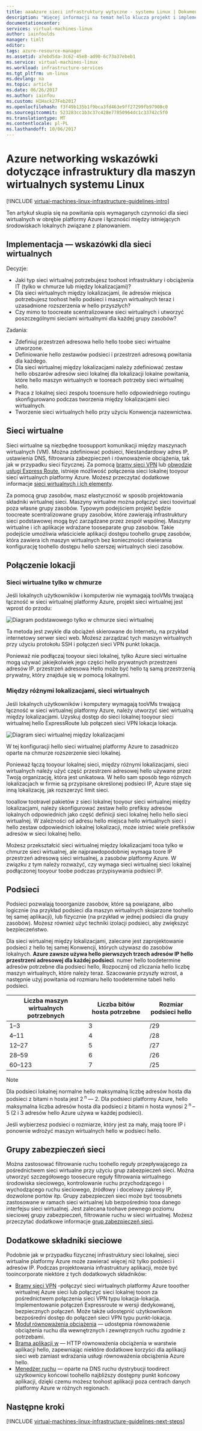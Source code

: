 ```yaml
---
title: aaaAzure sieci infrastruktury wytyczne - systemu Linux | Dokumentacja firmy Microsoft
description: "Więcej informacji na temat hello klucza projekt i implementację wskazówki dotyczące wdrażania sieci wirtualne w usług infrastruktury platformy Azure."
documentationcenter: 
services: virtual-machines-linux
author: iainfoulds
manager: timlt
editor: 
tags: azure-resource-manager
ms.assetid: a7ebd5da-3c62-45e8-ad90-6c73a37ebeb1
ms.service: virtual-machines-linux
ms.workload: infrastructure-services
ms.tgt_pltfrm: vm-linux
ms.devlang: na
ms.topic: article
ms.date: 06/26/2017
ms.author: iainfou
ms.custom: H1Hack27Feb2017
ms.openlocfilehash: f3f49b135b1f9bca3fd463e9ff27299fb97908c0
ms.sourcegitcommit: 523283cc1b3c37c428e77850964dc1c33742c5f0
ms.translationtype: MT
ms.contentlocale: pl-PL
ms.lasthandoff: 10/06/2017
---
```

# <a name="azure-networking-infrastructure-guidelines-for-linux-vms"></a>Azure networking wskazówki dotyczące infrastruktury dla maszyn wirtualnych systemu Linux

[!INCLUDE [virtual-machines-linux-infrastructure-guidelines-intro](../../../includes/virtual-machines-linux-infrastructure-guidelines-intro.md)]

Ten artykuł skupia się na powitania opis wymaganych czynności dla sieci wirtualnych w obrębie platformy Azure i łączności między istniejących środowiskach lokalnych związane z planowaniem.

## <a name="implementation-guidelines-for-virtual-networks"></a>Implementacja — wskazówki dla sieci wirtualnych
Decyzje:

* Jaki typ sieci wirtualnej potrzebujesz toohost infrastruktury i obciążenia IT (tylko w chmurze lub między lokalizacjami)?
* Dla sieci wirtualnych między lokalizacjami, ile adresów miejsca potrzebujesz toohost hello podsieci i maszyn wirtualnych teraz i uzasadnione rozszerzenia w hello przyszłych?
* Czy mimo to toocreate scentralizowane sieci wirtualnych i utworzyć poszczególnymi sieciami wirtualnymi dla każdej grupy zasobów?

Zadania:

* Zdefiniuj przestrzeń adresowa hello hello toobe sieci wirtualne utworzone.
* Definiowanie hello zestawów podsieci i przestrzeń adresową powitania dla każdego.
* Dla sieci wirtualnej między lokalizacjami należy zdefiniować zestaw hello obszarów adresów sieci lokalnej dla lokalizacji lokalne powitania, które hello maszyn wirtualnych w tooreach potrzeby sieci wirtualnej hello.
* Praca z lokalnej sieci zespołu tooensure hello odpowiedniego routingu skonfigurowano podczas tworzenia między lokalizacjami sieci wirtualnych.
* Tworzenie sieci wirtualnych hello przy użyciu Konwencja nazewnictwa.

## <a name="virtual-networks"></a>Sieci wirtualne
Sieci wirtualne są niezbędne toosupport komunikacji między maszynach wirtualnych (VM). Można zdefiniować podsieci, Niestandardowy adres IP, ustawienia DNS, filtrowania zabezpieczeń i równoważenie obciążenia, tak jak w przypadku sieci fizycznej. Za pomocą [bramy sieci VPN](../../vpn-gateway/vpn-gateway-about-vpngateways.md) lub [obwodzie usługi Express Route](../../expressroute/expressroute-introduction.md), istnieje możliwość połączenia sieci lokalnej tooyour sieci wirtualnych platformy Azure. Możesz przeczytać dodatkowe informacje [sieci wirtualnych i ich elementy](../../virtual-network/virtual-networks-overview.md).

Za pomocą grup zasobów, masz elastyczność w sposób projektowania składniki wirtualnej sieci. Maszyny wirtualne można połączyć sieci toovirtual poza własne grupy zasobów. Typowym podejściem projekt będzie toocreate scentralizowane grupy zasobów, które zawierają infrastruktury sieci podstawowej mogą być zarządzane przez zespół wspólnej. Maszyny wirtualne i ich aplikacje wdrażane tooseparate grup zasobów. Takie podejście umożliwia właściciele aplikacji dostępu toohello grupę zasobów, która zawiera ich maszyn wirtualnych bez konieczności otwierania konfigurację toohello dostępu hello szerszej wirtualnych sieci zasobów.

## <a name="site-connectivity"></a>Połączenie lokacji
### <a name="cloud-only-virtual-networks"></a>Sieci wirtualne tylko w chmurze
Jeśli lokalnych użytkowników i komputerów nie wymagają tooVMs trwającą łączność w sieci wirtualnej platformy Azure, projekt sieci wirtualnej jest wprost do przodu:

![Diagram podstawowego tylko w chmurze sieci wirtualnej](./media/infrastructure-networking-guidelines/vnet01.png)

Ta metoda jest zwykle dla obciążeń skierowane do Internetu, na przykład internetowy serwer sieci web. Możesz zarządzać tych maszyn wirtualnych przy użyciu protokołu SSH i połączeń sieci VPN punkt lokacja.

Ponieważ nie podłączaj tooyour sieci lokalnej, tylko Azure sieci wirtualne mogą używać jakiejkolwiek jego części hello prywatnych przestrzeni adresów IP. przestrzeń adresowa Hello może być hello tą samą przestrzenią prywatny, który znajduje się w pomocą lokalnymi.

### <a name="cross-premises-virtual-networks"></a>Między różnymi lokalizacjami, sieci wirtualnych
Jeśli lokalnych użytkowników i komputery wymagają tooVMs trwającą łączność w sieci wirtualnej platformy Azure, należy utworzyć sieć wirtualną między lokalizacjami. Uzyskuj dostęp do sieci lokalnej tooyour sieci wirtualnej hello ExpressRoute lub połączeń sieci VPN lokacja lokacja.

![Diagram sieci wirtualnej między lokalizacjami](./media/infrastructure-networking-guidelines/vnet02.png)

W tej konfiguracji hello sieci wirtualnej platformy Azure to zasadniczo oparte na chmurze rozszerzenie sieci lokalnej.

Ponieważ łączą tooyour lokalnej sieci, między różnymi lokalizacjami, sieci wirtualnych należy użyć część przestrzeni adresowej hello używane przez Twoją organizację, która jest unikatowa. W hello sam sposób tego różnych lokalizacjach w firmie są przypisane określonej podsieci IP, Azure staje się inną lokalizację, jak rozszerzyć limit sieci.

tooallow tootravel pakietów z sieci lokalnej tooyour sieci wirtualnej między lokalizacjami, należy skonfigurować zestaw hello prefiksy adresów lokalnych odpowiednich jako część definicji sieci lokalnej hello hello sieci wirtualnej. W zależności od adresu hello miejsca hello wirtualnych sieci i hello zestaw odpowiednich lokalnej lokalizacji, może istnieć wiele prefiksów adresów w sieci lokalnej hello.

Możesz przekształcić sieci wirtualnej między lokalizacjami tooa tylko w chmurze sieci wirtualnej, ale najprawdopodobniej wymaga toore IP przestrzeń adresową sieci wirtualnej, a zasobów platformy Azure. W związku z tym należy rozważyć, czy wymaga sieci wirtualnej sieci lokalnej podłączonej tooyour toobe podczas przypisywania podsieci IP.

## <a name="subnets"></a>Podsieci
Podsieci pozwalają tooorganize zasobów, które są powiązane, albo logicznie (na przykład podsieci dla maszyn wirtualnych skojarzone toohello tej samej aplikacji), lub fizycznie (na przykład w jednej podsieci dla grupy zasobów). Możesz również użyć techniki izolacji podsieci, aby zwiększyć bezpieczeństwo.

Dla sieci wirtualnej między lokalizacjami, zalecane jest zaprojektowanie podsieci z hello tej samej Konwencji, których używasz do zasobów lokalnych. **Azure zawsze używa hello pierwszych trzech adresów IP hello przestrzeni adresowej dla każdej podsieci**. numer hello toodetermine adresów potrzebne dla podsieci hello, Rozpocznij od zliczania hello liczbę maszyn wirtualnych, które należy teraz. Szacowanie przyszły wzrost, a następnie użyj powitania od rozmiaru hello toodetermine tabeli hello podsieci.

| Liczba maszyn wirtualnych potrzebnych | Liczba bitów hosta potrzebne | Rozmiar podsieci hello |
| --- | --- | --- |
| 1–3 |3 |/29 |
| 4–11 |4 |/28 |
| 12–27 |5 |/27 |
| 28–59 |6 |/26 |
| 60–123 |7 |/25 |

> [!NOTE]
> Dla podsieci lokalnej normalne hello maksymalną liczbę adresów hosta dla podsieci z bitami n hosta jest 2<sup> n </sup> — 2. Dla podsieci platformy Azure, hello maksymalna liczba adresów hosta dla podsieci z bitami n hosta wynosi 2<sup> n </sup> – 5 (2 i 3 adresów hello Azure używa w każdej podsieci).
> 
> 

Jeśli wybierzesz podsieci o rozmiarze, który jest za mały, mają toore IP i ponownie wdrożyć maszyn wirtualnych hello w podsieci hello.

## <a name="network-security-groups"></a>Grupy zabezpieczeń sieci
Można zastosować filtrowanie ruchu toohello reguły przepływającego za pośrednictwem sieci wirtualne przy użyciu grup zabezpieczeń sieci. Można utworzyć szczegółowego toosecure reguły filtrowania wirtualnego środowiska sieciowego, kontrolowanie ruchu przychodzącego i wychodzącego ruchu sieciowego, źródłowy i docelowy zakresy IP, dozwolone portów itp. Grupy zabezpieczeń sieci może być toosubnets zastosowane w ramach sieci wirtualnej lub bezpośrednio tooa danego interfejsu sieci wirtualnej. Jest zalecana toohave pewnego poziomu sieciowej grupy zabezpieczeń, filtrowanie ruchu w sieci wirtualnej. Możesz przeczytać dodatkowe informacje [grup zabezpieczeń sieci](../../virtual-network/virtual-networks-nsg.md).

## <a name="additional-network-components"></a>Dodatkowe składniki sieciowe
Podobnie jak w przypadku fizycznej infrastruktury sieci lokalnej, sieci wirtualne platformy Azure może zawierać więcej niż tylko podsieci i adresów IP. Podczas projektowania infrastruktury aplikacji, może być tooincorporate niektóre z tych dodatkowych składników:

* [Bramy sieci VPN](../../vpn-gateway/vpn-gateway-about-vpngateways.md) -połączyć sieci wirtualnych platformy Azure tooother wirtualnej Azure sieci lub połączyć sieci lokalnej tooon za pośrednictwem połączenia sieci VPN typu lokacja-lokacja. Implementowanie połączeń Expressroute w wersji dedykowanej, bezpiecznych połączeń. Może także udostępnić użytkownikom bezpośredni dostęp do połączeń sieci VPN typu punkt-lokacja.
* [Moduł równoważenia obciążenia](../../load-balancer/load-balancer-overview.md) — udostępnia równoważenie obciążenia ruchu dla wewnętrznych i zewnętrznych ruchu zgodnie z potrzebami.
* [Brama aplikacji w](../../application-gateway/application-gateway-introduction.md) — HTTP równoważenia obciążenia w warstwie aplikacji hello, zapewniając niektóre dodatkowe korzyści dla aplikacji sieci web zamiast wdrażania usługi równoważenia obciążenia Azure hello.
* [Menedżer ruchu](../../traffic-manager/traffic-manager-overview.md) — oparte na DNS ruchu dystrybucji toodirect użytkownicy końcowi toohello najbliższy dostępny punkt końcowy aplikacji, dzięki czemu możesz toohost aplikacji poza centrach danych platformy Azure w różnych regionach.

## <a name="next-steps"></a>Następne kroki
[!INCLUDE [virtual-machines-linux-infrastructure-guidelines-next-steps](../../../includes/virtual-machines-linux-infrastructure-guidelines-next-steps.md)]

